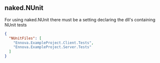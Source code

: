 ## naked.NUnit

For using naked.NUnit there must be a setting declaring the dll's containing NUnit tests

```json
{
  "NUnitFiles": [
    "Ennova.ExampleProject.Client.Tests",
    "Ennova.ExampleProject.Server.Tests"
  ]
}
```